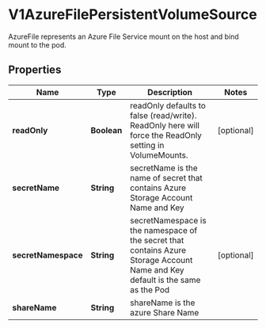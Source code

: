 

# V1AzureFilePersistentVolumeSource

AzureFile represents an Azure File Service mount on the host and bind mount to the pod.
## Properties

Name | Type | Description | Notes
------------ | ------------- | ------------- | -------------
**readOnly** | **Boolean** | readOnly defaults to false (read/write). ReadOnly here will force the ReadOnly setting in VolumeMounts. |  [optional]
**secretName** | **String** | secretName is the name of secret that contains Azure Storage Account Name and Key | 
**secretNamespace** | **String** | secretNamespace is the namespace of the secret that contains Azure Storage Account Name and Key default is the same as the Pod |  [optional]
**shareName** | **String** | shareName is the azure Share Name | 



